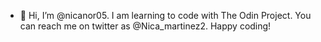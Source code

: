 - 👋 Hi, I’m @nicanor05. I am learning to code with The Odin Project. You can reach me on twitter as @Nica_martinez2. 
Happy coding!
